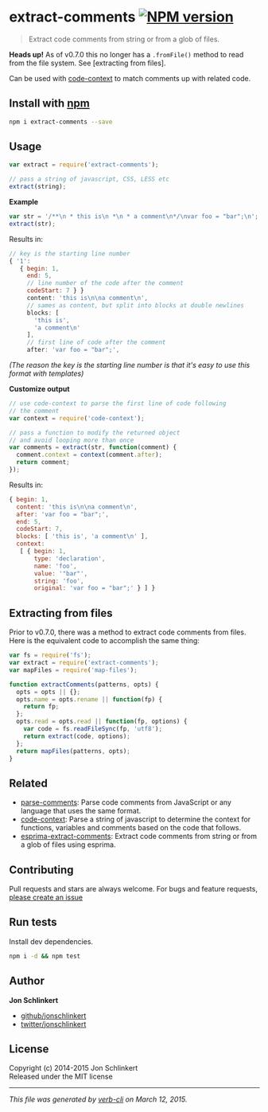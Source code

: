 # extract-comments [![NPM version](https://badge.fury.io/js/extract-comments.svg)](http://badge.fury.io/js/extract-comments)

> Extract code comments from string or from a glob of files.

**Heads up!** As of v0.7.0 this no longer has a `.fromFile()` method to read from the file system. See [extracting from files].

Can be used with [code-context](https://github.com/jonschlinkert/code-context) to match comments up with related code.

## Install with [npm](npmjs.org)

```bash
npm i extract-comments --save
```

## Usage

```js
var extract = require('extract-comments');

// pass a string of javascript, CSS, LESS etc
extract(string);
```

**Example**

```js
var str = '/**\n * this is\n *\n * a comment\n*/\nvar foo = "bar";\n';
extract(str);
```

Results in:

```js
// key is the starting line number
{ '1':
   { begin: 1,
     end: 5,
     // line number of the code after the comment
     codeStart: 7 } }
     content: 'this is\n\na comment\n',
     // sames as content, but split into blocks at double newlines
     blocks: [
       'this is',
       'a comment\n'
     ],
     // first line of code after the comment
     after: 'var foo = "bar";',
```

_(The reason the key is the starting line number is that it's easy to use this format with templates)_


**Customize output**

```js
// use code-context to parse the first line of code following
// the comment
var context = require('code-context');

// pass a function to modify the returned object
// and avoid looping more than once
var comments = extract(str, function(comment) {
  comment.context = context(comment.after);
  return comment;
});
```
Results in:

```js
{ begin: 1,
  content: 'this is\n\na comment\n',
  after: 'var foo = "bar";',
  end: 5,
  codeStart: 7,
  blocks: [ 'this is', 'a comment\n' ],
  context:
   [ { begin: 1,
       type: 'declaration',
       name: 'foo',
       value: '"bar"',
       string: 'foo',
       original: 'var foo = "bar";' } ] }
```

## Extracting from files

Prior to v0.7.0, there was a method to extract code comments from files. Here is the equivalent code to accomplish the same thing:

```js
var fs = require('fs');
var extract = require('extract-comments');
var mapFiles = require('map-files');

function extractComments(patterns, opts) {
  opts = opts || {};
  opts.name = opts.rename || function(fp) {
    return fp;
  };
  opts.read = opts.read || function(fp, options) {
    var code = fs.readFileSync(fp, 'utf8');
    return extract(code, options);
  };
  return mapFiles(patterns, opts);
}
```

## Related
* [parse-comments](https://github.com/jonschlinkert/parse-comments): Parse code comments from JavaScript or any language that uses the same format.
* [code-context](https://github.com/jonschlinkert/code-context): Parse a string of javascript to determine the context for functions, variables and comments based on the code that follows.
* [esprima-extract-comments](https://github.com/jonschlinkert/esprima-extract-comments): Extract code comments from string or from a glob of files using esprima.

## Contributing
Pull requests and stars are always welcome. For bugs and feature requests, [please create an issue](https://github.com/jonschlinkert/extract-comments/issues)

## Run tests
Install dev dependencies.

```bash
npm i -d && npm test
```

## Author

**Jon Schlinkert**
 
+ [github/jonschlinkert](https://github.com/jonschlinkert)
+ [twitter/jonschlinkert](http://twitter.com/jonschlinkert) 

## License
Copyright (c) 2014-2015 Jon Schlinkert  
Released under the MIT license

***

_This file was generated by [verb-cli](https://github.com/assemble/verb-cli) on March 12, 2015._

[map-files]: https://github.com/jonschlinkert/map-files